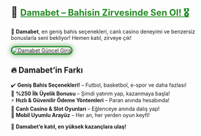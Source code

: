 # 🏅 <a href="https://cutt.ly/DamabetLink" title="Damabet Güncel Giriş" style="color: #228b22; font-size: 24px; font-weight: bold;">Damabet – Bahisin Zirvesinde Sen Ol! 🎖️</a>  

🎰 **Damabet**, en geniş bahis seçenekleri, canlı casino deneyimi ve benzersiz bonuslarla seni bekliyor! Hemen katıl, zirveye çık!  

<a href="https://cutt.ly/DamabetLink" title="Damabet Güncel Giriş">  
<img src="https://i.ibb.co/BtMhhf6/g-venligiris.jpg" alt="Damabet Güncel Giriş" style="max-width: 100%; border: 3px solid #228b22; border-radius: 15px; box-shadow: 0px 0px 15px rgba(34, 139, 34, 0.8);">  
</a>  

## 🔥 Damabet’in Farkı  
✔️ **Geniş Bahis Seçenekleri!** – Futbol, basketbol, e-spor ve daha fazlası!  
🎁 **%250 İlk Üyelik Bonusu** – Şimdi yatırım yap, kazanmaya başla!  
⚡ **Hızlı & Güvenilir Ödeme Yöntemleri** – Paran anında hesabında!  
🎲 **Canlı Casino & Slot Oyunları** – Eğlenceye anında dalış yap!  
📱 **Mobil Uyumlu Arayüz** – Her an, her yerden oyun keyfi!  

🚀 **Damabet’e katıl, en yüksek kazançlara ulaş!**
